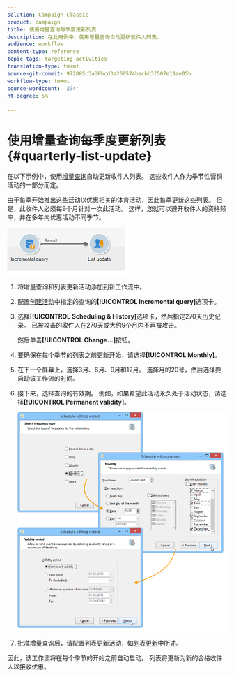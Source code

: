 ```yaml
---
solution: Campaign Classic
product: campaign
title: 使用增量查询每季度更新列表
description: 在此用例中，使用增量查询自动更新收件人列表。
audience: workflow
content-type: reference
topic-tags: targeting-activities
translation-type: tm+mt
source-git-commit: 972885c3a38bcd3a260574bacbb3f507e11ae05b
workflow-type: tm+mt
source-wordcount: '274'
ht-degree: 5%

---
```



# 使用增量查询每季度更新列表 {#quarterly-list-update}

在以下示例中，使用[增量查询](../../workflow/using/incremental-query.md)自动更新收件人列表。 这些收件人作为季节性营销活动的一部分而定。

由于每季开始推出这些活动以优惠相关的体育活动，因此每季更新这些列表。 但是，此收件人必须每9个月针对一次此活动。 这样，您就可以避开收件人的资格频率，并在多年内优惠活动不同季节。

![](assets/incremental_query_example.png)

1. 将增量查询和列表更新活动添加到新工作流中。
1. 配置[创建活动](../../workflow/using/query.md#creating-a-query)中指定的查询的&#x200B;**[!UICONTROL Incremental query]**&#x200B;选项卡。
1. 选择&#x200B;**[!UICONTROL Scheduling & History]**&#x200B;选项卡，然后指定270天历史记录。 已被攻击的收件人在270天或大约9个月内不再被攻击。

   然后单击&#x200B;**[!UICONTROL Change...]**&#x200B;按钮。

1. 要确保在每个季节的列表之前更新开始，请选择&#x200B;**[!UICONTROL Monthly]**。
1. 在下一个屏幕上，选择3月、6月、9月和12月。 选择月的20号，然后选择要启动该工作流的时间。
1. 接下来，选择查询的有效期。 例如，如果希望此活动永久处于活动状态，请选择&#x200B;**[!UICONTROL Permanent validity]**。

   ![](assets/incremental_query_example_2.png)

1. 批准增量查询后，请配置列表更新活动，如[列表更新](../../workflow/using/list-update.md)中所述。

因此，该工作流将在每个季节的开始之前自动启动。 列表将更新为新的合格收件人以接收优惠。
